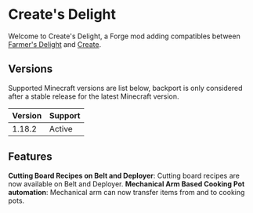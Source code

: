 # Create's Delight
Welcome to Create's Delight, a Forge mod adding compatibles between [Farmer's Delight](https://github.com/vectorwing/FarmersDelight) and [Create](https://github.com/Creators-of-Create/Create).

## Versions
Supported Minecraft versions are list below, backport is only considered after a stable release for the latest Minecraft version.

| Version | Support |
|---------|---------|
| 1.18.2  | Active  |

## Features
**Cutting Board Recipes on Belt and Deployer**: 
Cutting board recipes are now available on Belt and Deployer.
**Mechanical Arm Based Cooking Pot automation**: 
Mechanical arm can now transfer items from and to cooking pots.